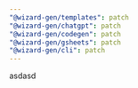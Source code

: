 ```yaml
---
"@wizard-gen/templates": patch
"@wizard-gen/chatgpt": patch
"@wizard-gen/codegen": patch
"@wizard-gen/gsheets": patch
"@wizard-gen/cli": patch
---
```


asdasd

